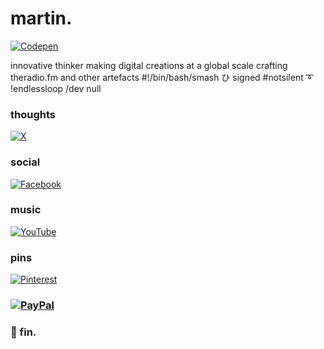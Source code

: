 # martin. 
[![Codepen](https://img.shields.io/badge/Codepen-000000?style=for-the-badge&logo=codepen&logoColor=white)](https://codepen.io/bright-spark) 

innovative thinker making digital creations at a global scale
crafting theradio.fm and other artefacts 
#!/bin/bash/smash ひ signed
#notsilent ➰ !endlessloop 
/dev
null

### thoughts
[![X](https://img.shields.io/badge/X-black.svg?logo=X&logoColor=white)](https://x.com/martinmyburgh) 

### social
[![Facebook](https://img.shields.io/badge/Facebook-%231877F2.svg?logo=Facebook&logoColor=white)](https://facebook.com/iamanamoeba) 

### music
[![YouTube](https://img.shields.io/badge/YouTube-%23FF0000.svg?logo=YouTube&logoColor=white)](https://youtube.com/@theradiostream) 

### pins
[![Pinterest](https://img.shields.io/badge/Pinterest-%23E60023.svg?logo=Pinterest&logoColor=white)](https://pinterest.com/freetheradio) 


### [![PayPal](https://img.shields.io/badge/PayPal-00457C?style=for-the-badge&logo=paypal&logoColor=white)](https://paypal.me/martinmyburgh)

### 💫 fin.
